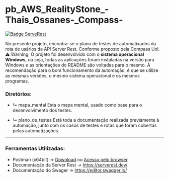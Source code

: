 # pb_AWS_RealityStone_-Thais_Ossanes-_Compass-

[![Badge ServeRest](https://img.shields.io/badge/API-ServeRest-green)](https://github.com/ServeRest/ServeRest/)

No presente projeto, encontra-se o plano de testes de automatixados da rota de usários da API Server Rest. Conforme proposto pela Compass Uol.
<br>
⚠️ Warning: O projeto foi desenvolvido com o **sistema operacional Windows**, ou seja, todas as aplicações foram instaladas na versão para Windows e as orientações do README são voltadas para o mesmo. A recomendação para o bom funcionamento da automação, é que se utilize as mesmas versões, o mesmo sistema operacional e os mesmos programas.

### Diretórios: 
* ↳ mapa_mental 
Esta o mapa mental, usado como base para o desenvolvimento dos testes.

* ↳ plano_de_testes
Está toda a documentação realizada previamente à automação, junto com os casos de testes e rotas que foram cobertas pelas automatizações.
---

### Ferramentas Utilizadas:
* Postman (x64bit) -> [Download](https://www.postman.com/downloads/) ou [Acesso pelo browser](https://web.postman.co/workspace/My-Workspace~0295b87e-ee65-4b01-8765-467b77e76613/overview)
* Documentação da Server Rest -> https://serverest.dev/
* Documentação do Swager -> https://editor.swagger.io/
